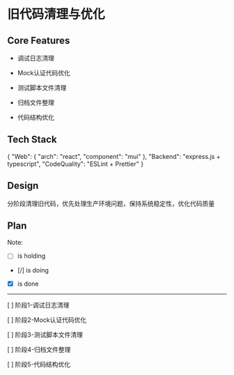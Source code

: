 # 旧代码清理与优化

## Core Features

- 调试日志清理

- Mock认证代码优化

- 测试脚本文件清理

- 归档文件整理

- 代码结构优化

## Tech Stack

{
  "Web": {
    "arch": "react",
    "component": "mui"
  },
  "Backend": "express.js + typescript",
  "CodeQuality": "ESLint + Prettier"
}

## Design

分阶段清理旧代码，优先处理生产环境问题，保持系统稳定性，优化代码质量

## Plan

Note: 

- [ ] is holding
- [/] is doing
- [X] is done

---

[ ] 阶段1-调试日志清理

[ ] 阶段2-Mock认证代码优化

[ ] 阶段3-测试脚本文件清理

[ ] 阶段4-归档文件整理

[ ] 阶段5-代码结构优化
